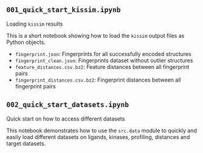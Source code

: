 ## `001_quick_start_kissim.ipynb`

Loading `kissim` results

This is a short notebook showing how to load the `kissim` output files as Python objects.

- `fingerprint.json`: Fingerprints for all successfully encoded structures
- `fingerprint_clean.json`: Fingerprints dataset without outlier structures
- `feature_distances.csv.bz2`: Feature distances between all fingerprint pairs
- `fingerprint_distances.csv.bz2`: Fingerprint distances between all fingerprint pairs


## `002_quick_start_datasets.ipynb`

Quick start on how to access different datasets

This notebook demonstrates how to use the `src.data` module to quickly and easily load different datasets on ligands, kinases, profiling, distances and target datasets.
